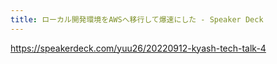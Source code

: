 ```yaml
---
title: ローカル開発環境をAWSへ移行して爆速にした - Speaker Deck
---
```


https://speakerdeck.com/yuu26/20220912-kyash-tech-talk-4

